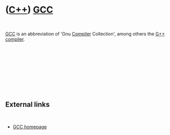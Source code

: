 



 

 

 

 

 

([C++](Cpp.htm)) [GCC](CppGcc.htm)
==================================

 

[GCC](CppGcc.htm) is an abbreviation of 'Gnu [Compiler](CppCompiler.htm)
Collection', among others the [G++](CppGpp.htm)
[compiler](CppCompiler.htm).

 

 

 

 

 

External links
--------------

 

-   [GCC homepage](http://gcc.gnu.org)

 

 

 

 

 





 



